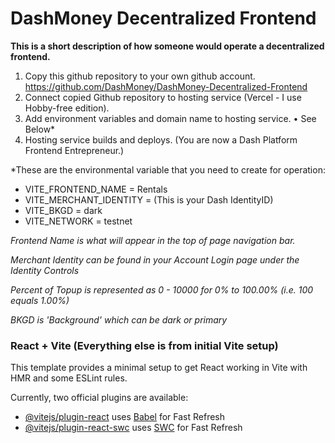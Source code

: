 # DashMoney Decentralized Frontend

**This is a short description of how someone would operate a decentralized frontend.**

1. Copy this github repository to your own github account. https://github.com/DashMoney/DashMoney-Decentralized-Frontend
2. Connect copied Github repository to hosting service (Vercel - I use Hobby-free edition).
3. Add environment variables and domain name to hosting service.
   • See Below\*
4. Hosting service builds and deploys. (You are now a Dash Platform Frontend Entrepreneur.)

\*These are the environmental variable that you need to create for operation:

- VITE_FRONTEND_NAME = Rentals
- VITE_MERCHANT_IDENTITY = (This is your Dash IdentityID)
- VITE_BKGD = dark
- VITE_NETWORK = testnet

_Frontend Name is what will appear in the top of page navigation bar._

_Merchant Identity can be found in your Account Login page under the Identity Controls_

_Percent of Topup is represented as 0 - 10000 for 0% to 100.00% (i.e. 100 equals 1.00%)_

_BKGD is 'Background' which can be dark or primary_

### React + Vite (Everything else is from initial Vite setup)

This template provides a minimal setup to get React working in Vite with HMR and some ESLint rules.

Currently, two official plugins are available:

- [@vitejs/plugin-react](https://github.com/vitejs/vite-plugin-react/blob/main/packages/plugin-react/README.md) uses [Babel](https://babeljs.io/) for Fast Refresh
- [@vitejs/plugin-react-swc](https://github.com/vitejs/vite-plugin-react-swc) uses [SWC](https://swc.rs/) for Fast Refresh
